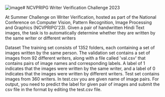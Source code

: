 ![image](https://github.com/chandanraj3855/NCVPRIPG/assets/111638227/d0e60a33-198d-462d-9d34-3db58658e15c)# NCVPRIPG
Writer Verification Challenge 2023

At Summer Challenge on Writer Verification, hosted as part of the National Conference on Computer Vision, Pattern Recognition, Image Processing and Graphics (NCVPRIPG'23). Given a pair of handwritten Hindi Text images, the task is to automatically determine whether they are written by the same writer or different writers

Dataset
The training set consists of 1352 folders, each containing a set of images written by the same person.
The validation set contains a set of images from 92 different writers, along with a file called 'val.csv' that contains pairs of image names and corresponding labels. A label of 1 indicates that the images were written by the same writer, and a label of 0 indicates that the images were written by different writers.
Test set contains images from 360 writers. In test.csv you are given name of image pairs. For output, you need to predict the label for given pair of images and submit the csv file in the format by editing the test.csv file.
